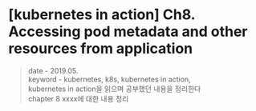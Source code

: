 # [kubernetes in action] Ch8. Accessing pod metadata and other resources from application
> date - 2019.05.  
> keyword - kubernetes, k8s, kubernetes in action,  
> kubernetes in action을 읽으며 공부했던 내용을 정리한다  
> chapter 8 xxxx에 대한 내용 정리


<br>

